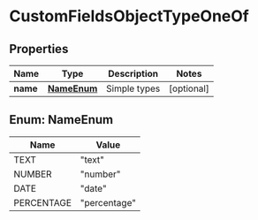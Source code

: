 

# CustomFieldsObjectTypeOneOf


## Properties

| Name | Type | Description | Notes |
|------------ | ------------- | ------------- | -------------|
|**name** | [**NameEnum**](#NameEnum) | Simple types |  [optional] |



## Enum: NameEnum

| Name | Value |
|---- | -----|
| TEXT | &quot;text&quot; |
| NUMBER | &quot;number&quot; |
| DATE | &quot;date&quot; |
| PERCENTAGE | &quot;percentage&quot; |



